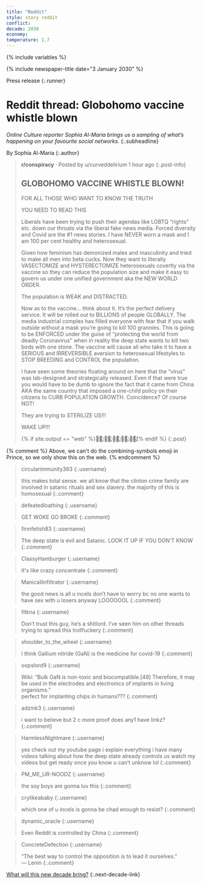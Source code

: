 ```yaml
---
title: "Reddit"
style: story reddit
conflict: 
decade: 2030
economy: 
temperature: 1.7
---
```


{% include variables %}

{% include newspaper-title date="3 January 2030" %}

Press release
{:.runner}

# Reddit thread: Globohomo vaccine whistle blown

*Online Culture reporter Sophia Al-Maria brings us a sampling of what’s happening on your favourite social networks.*
{:.subheadline}

By Sophia Al-Maria
{:.author}

> **r/conspiracy** · Posted by u/curveddelirium 1 hour ago
> {:.post-info}
> 
> ## GLOBOHOMO VACCINE WHISTLE BLOWN!
> 
> FOR ALL THOSE WHO WANT TO KNOW THE TRUTH
> 
> YOU NEED TO READ THIS
> 
> Liberals have been trying to push their agendas like LGBTQ “rights” etc. down our throats via the liberal fake news media. Forced diversity and Covid are the \#1 news stories. I have NEVER worn a mask and I am 100&nbsp;per&nbsp;cent healthy and heterosexual.
> 
> Given how feminism has demonized males and masculinity and tried to make all men into beta cucks. Now they want to literally VASECTOMIZE and HYSTERECTOMIZE heterosexuals covertly via the vaccine so they can reduce the population size and make it easy to govern us under one unified government aka the NEW WORLD ORDER.
> 
> The population is WEAK and DISTRACTED.
> 
> Now as to the vaccine… think about it. It’s the perfect delivery service. It will be rolled out to BILLIONS of people GLOBALLY. The media industrial complex has filled everyone with fear that if you walk outside without a mask you’re going to kill 100 grannies. This is going to be ENFORCED under the guise of “protecting the world from deadly Coronavirus” when in reality the deep state wants to kill two birds with one stone. The vaccine will cause all who take it to have a SERIOUS and IRREVERSIBLE aversion to heterosexual lifestyles to STOP BREEDING and CONTROL the population.
> 
> I have seen some theories floating around on here that the “virus” was lab-designed and strategically released. Even if that were true you would have to be dumb to ignore the fact that it came from China AKA the same country that imposed a one-child policy on their citizens to CURB POPULATION GROWTH. Coincidence? Of course NOT!
> 
> They are trying to STERILIZE US!!!
> 
> WAKE UP!!!
> 
> {% if site.output == "web" %}🏳️‍🌈⃠ 🏳️‍🌈⃠ 🏳️‍🌈⃠ 🏳️‍🌈⃠ 🏳️‍🌈⃠{% endif %}
{:.post}

{% comment %} Above, we can't do the combining-symbols emoji in Prince,
so we only show this on the web. {% endcomment %} 

> circularimmunity363 
> {:.username}
> 
> this makes total sense. we all know that the clinton crime family are involved in satanic rituals and sex slavery. the majority of this is homosexual
{:.comment}

> defeatedloathing
> {:.username}
> 
> GET WOKE GO BROKE
{:.comment}

> firmfetish83
> {:.username}
> 
> The deep state is evil and Satanic. LOOK IT UP IF YOU DON’T KNOW
{:.comment}

> ClassyHamburger
> {:.username}
> 
> It's like crazy concentrate
{:.comment}

> ManicallInfiltrator
> {:.username}
> 
> the good news is all u incels don’t have to worry bc no one wants to have sex with u losers anyway LOOOOOOL
{:.comment}

> fitkna
> {:.username}
> 
> Don’t trust this guy, he’s a shitlord. I’ve seen him on other threads trying to spread this trollfuckery
{:.comment}

> shoulder\_to\_the\_wheel
> {:.username}
> 
> I think Gallium nitride (GaN) is the medicine for covid-19
{:.comment}

> oopslord9
> {:.username}
> 
> Wiki: “Bulk GaN is non-toxic and biocompatible.[49] Therefore, it may be used in the electrodes and electronics of implants in living organisms.”    
> perfect for implanting chips in humans???
{:.comment}

> adzmk3
> {:.username}
> 
> i want to believe but 2 c more proof does any1 have linkz?
{:.comment}

> HarmlessNightmare
> {:.username}
> 
> yes check out my youtube page i explain everything i have many videos talking about how the deep state already controls us watch my videos but get ready once you know u can’t unknow lol
{:.comment}

> PM\_ME\_UR-NOODZ
> {:.username}
> 
> the soy boys are gonna luv this
{:.comment}

> crylikeababy
> {:.username}
> 
> which one of u incels is gonna be chad enough to resist?
{:.comment}

> dynamic\_oracle
> {:.username}
> 
> Even Reddit is controlled by China
{:.comment}

> ConcreteDefection
> {:.username}
>
> “The best way to control the opposition is to lead it ourselves.”    
> ― Lenin
{:.comment}

[What will this new decade bring?](chapter_grassroots-inequality-rebellion.html)
{:.next-decade-link}
